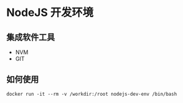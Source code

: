 # NodeJS 开发环境

## 集成软件工具

* NVM
* GIT

## 如何使用

    docker run -it --rm -v /workdir:/root nodejs-dev-env /bin/bash